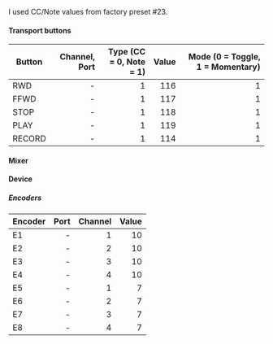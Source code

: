 I used CC/Note values from factory preset #23. 

#### Transport buttons
| Button | Channel, Port | Type (CC = 0, Note = 1) | Value | Mode (0 = Toggle, 1 = Momentary) |
| ------ | ------------: | ----------------------: | ----: | -------------------------------: |
| RWD    |             - |                       1 |   116 |                                1 | 
| FFWD   |             - |                       1 |   117 |                                1 |
| STOP   |             - |                       1 |   118 |                                1 | 
| PLAY   |             - |                       1 |   119 |                                1 | 
| RECORD |             - |                       1 |   114 |                                1 | 
 

#### Mixer


#### Device 
##### Encoders
| Encoder | Port | Channel | Value |
| ------- | ---: | ------: | -----:|
| E1      |    - |       1 |    10 | 
| E2      |    - |       2 |    10 | 
| E3      |    - |       3 |    10 | 
| E4      |    - |       4 |    10 | 
| E5      |    - |       1 |     7 | 
| E6      |    - |       2 |     7 | 
| E7      |    - |       3 |     7 | 
| E8      |    - |       4 |     7 |
